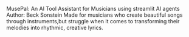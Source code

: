  MusePal: An AI Tool Assistant for Musicians using streamlit AI agents
    Author:  Beck Sonstein
       Made for musicians who create beautiful songs through instruments,but struggle when it comes to transforming their melodies into rhythmic, creative lyrics.
       
    
